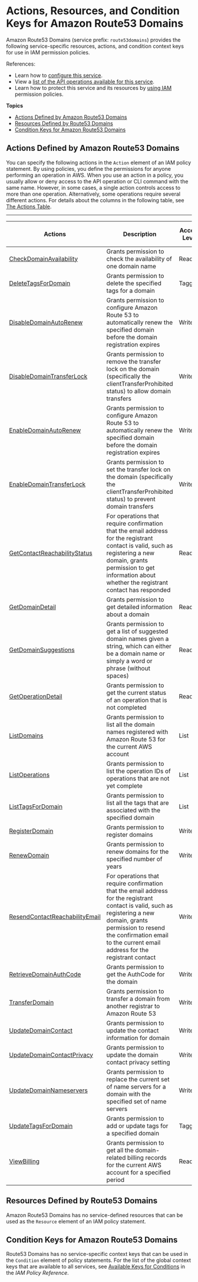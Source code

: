 # Actions, Resources, and Condition Keys for Amazon Route53 Domains<a name="list_amazonroute53domains"></a>

Amazon Route53 Domains \(service prefix: `route53domains`\) provides the following service\-specific resources, actions, and condition context keys for use in IAM permission policies\.

References:
+ Learn how to [configure this service](https://docs.aws.amazon.com/Route53/latest/DeveloperGuide/)\.
+ View a [list of the API operations available for this service](https://docs.aws.amazon.com/Route53/latest/APIReference/)\.
+ Learn how to protect this service and its resources by [using IAM](https://docs.aws.amazon.com/Route53/latest/DeveloperGuide/auth-and-access-control.html) permission policies\.

**Topics**
+ [Actions Defined by Amazon Route53 Domains](#amazonroute53domains-actions-as-permissions)
+ [Resources Defined by Route53 Domains](#amazonroute53domains-resources-for-iam-policies)
+ [Condition Keys for Amazon Route53 Domains](#amazonroute53domains-policy-keys)

## Actions Defined by Amazon Route53 Domains<a name="amazonroute53domains-actions-as-permissions"></a>

You can specify the following actions in the `Action` element of an IAM policy statement\. By using policies, you define the permissions for anyone performing an operation in AWS\. When you use an action in a policy, you usually allow or deny access to the API operation or CLI command with the same name\. However, in some cases, a single action controls access to more than one operation\. Alternatively, some operations require several different actions\. For details about the columns in the following table, see [The Actions Table](reference_policies_actions-resources-contextkeys.md#actions_table)\.


****  

| Actions | Description | Access Level | Resource Types \(\*required\) | Condition Keys | Dependent Actions | 
| --- | --- | --- | --- | --- | --- | 
|   [ CheckDomainAvailability ](https://docs.aws.amazon.com/Route53/latest/APIReference/API_domains_CheckDomainAvailability.html)  | Grants permission to check the availability of one domain name | Read |  |  |  | 
|   [ DeleteTagsForDomain ](https://docs.aws.amazon.com/Route53/latest/APIReference/API_domains_DeleteTagsForDomain.html)  | Grants permission to delete the specified tags for a domain | Tagging |  |  |  | 
|   [ DisableDomainAutoRenew ](https://docs.aws.amazon.com/Route53/latest/APIReference/API_domains_DisableDomainAutoRenew.html)  | Grants permission to configure Amazon Route 53 to automatically renew the specified domain before the domain registration expires | Write |  |  |  | 
|   [ DisableDomainTransferLock ](https://docs.aws.amazon.com/Route53/latest/APIReference/API_domains_DisableDomainTransferLock.html)  | Grants permission to remove the transfer lock on the domain \(specifically the clientTransferProhibited status\) to allow domain transfers | Write |  |  |  | 
|   [ EnableDomainAutoRenew ](https://docs.aws.amazon.com/Route53/latest/APIReference/API_domains_DisableDomainAutoRenew.html)  | Grants permission to configure Amazon Route 53 to automatically renew the specified domain before the domain registration expires | Write |  |  |  | 
|   [ EnableDomainTransferLock ](https://docs.aws.amazon.com/Route53/latest/APIReference/API_domains_EnableDomainTransferLock.html)  | Grants permission to set the transfer lock on the domain \(specifically the clientTransferProhibited status\) to prevent domain transfers | Write |  |  |  | 
|   [ GetContactReachabilityStatus ](https://docs.aws.amazon.com/Route53/latest/APIReference/API_domains_GetContactReachabilityStatus.html)  | For operations that require confirmation that the email address for the registrant contact is valid, such as registering a new domain, grants permission to get information about whether the registrant contact has responded | Read |  |  |  | 
|   [ GetDomainDetail ](https://docs.aws.amazon.com/Route53/latest/APIReference/API_domains_GetDomainDetail.html)  | Grants permission to get detailed information about a domain | Read |  |  |  | 
|   [ GetDomainSuggestions ](https://docs.aws.amazon.com/Route53/latest/APIReference/API_domains_GetDomainSuggestions.html)  | Grants permission to get a list of suggested domain names given a string, which can either be a domain name or simply a word or phrase \(without spaces\) | Read |  |  |  | 
|   [ GetOperationDetail ](https://docs.aws.amazon.com/Route53/latest/APIReference/API_domains_GetOperationDetail.html)  | Grants permission to get the current status of an operation that is not completed | Read |  |  |  | 
|   [ ListDomains ](https://docs.aws.amazon.com/Route53/latest/APIReference/API_domains_ListDomains.html)  | Grants permission to list all the domain names registered with Amazon Route 53 for the current AWS account | List |  |  |  | 
|   [ ListOperations ](https://docs.aws.amazon.com/Route53/latest/APIReference/API_domains_ListOperations.html)  | Grants permission to list the operation IDs of operations that are not yet complete | List |  |  |  | 
|   [ ListTagsForDomain ](https://docs.aws.amazon.com/Route53/latest/APIReference/API_domains_ListTagsForDomain.html)  | Grants permission to list all the tags that are associated with the specified domain | List |  |  |  | 
|   [ RegisterDomain ](https://docs.aws.amazon.com/Route53/latest/APIReference/API_domains_RegisterDomain.html)  | Grants permission to register domains | Write |  |  |  | 
|   [ RenewDomain ](https://docs.aws.amazon.com/Route53/latest/APIReference/API_domains_RenewDomain.html)  | Grants permission to renew domains for the specified number of years | Write |  |  |  | 
|   [ ResendContactReachabilityEmail ](https://docs.aws.amazon.com/Route53/latest/APIReference/API_domains_ResendContactReachabilityEmail.html)  | For operations that require confirmation that the email address for the registrant contact is valid, such as registering a new domain, grants permission to resend the confirmation email to the current email address for the registrant contact | Write |  |  |  | 
|   [ RetrieveDomainAuthCode ](https://docs.aws.amazon.com/Route53/latest/APIReference/API_domains_RetrieveDomainAuthCode.html)  | Grants permission to get the AuthCode for the domain | Write |  |  |  | 
|   [ TransferDomain ](https://docs.aws.amazon.com/Route53/latest/APIReference/API_domains_TransferDomain.html)  | Grants permission to transfer a domain from another registrar to Amazon Route 53 | Write |  |  |  | 
|   [ UpdateDomainContact ](https://docs.aws.amazon.com/Route53/latest/APIReference/API_domains_UpdateDomainContact.html)  | Grants permission to update the contact information for domain | Write |  |  |  | 
|   [ UpdateDomainContactPrivacy ](https://docs.aws.amazon.com/Route53/latest/APIReference/API_domains_UpdateDomainContactPrivacy.html)  | Grants permission to update the domain contact privacy setting | Write |  |  |  | 
|   [ UpdateDomainNameservers ](https://docs.aws.amazon.com/Route53/latest/APIReference/API_domains_UpdateDomainNameservers.html)  | Grants permission to replace the current set of name servers for a domain with the specified set of name servers | Write |  |  |  | 
|   [ UpdateTagsForDomain ](https://docs.aws.amazon.com/Route53/latest/APIReference/API_domains_UpdateTagsForDomain.html)  | Grants permission to add or update tags for a specified domain | Tagging |  |  |  | 
|   [ ViewBilling ](https://docs.aws.amazon.com/Route53/latest/APIReference/API_domains_ViewBilling.html)  | Grants permission to get all the domain\-related billing records for the current AWS account for a specified period | Read |  |  |  | 

## Resources Defined by Route53 Domains<a name="amazonroute53domains-resources-for-iam-policies"></a>

Amazon Route53 Domains has no service\-defined resources that can be used as the `Resource` element of an IAM policy statement\.

## Condition Keys for Amazon Route53 Domains<a name="amazonroute53domains-policy-keys"></a>

Route53 Domains has no service\-specific context keys that can be used in the `Condition` element of policy statements\. For the list of the global context keys that are available to all services, see [Available Keys for Conditions](reference_policies_condition-keys.html#AvailableKeys) in the *IAM Policy Reference*\.